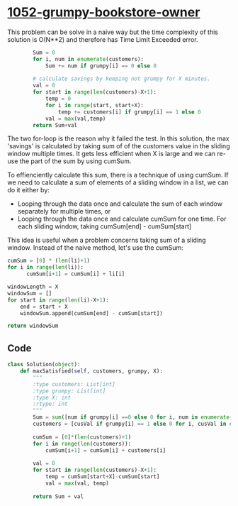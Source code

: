 # [1052-grumpy-bookstore-owner](https://leetcode.com/problems/grumpy-bookstore-owner/)

This problem can be solve in a naive way but the time complexity of this solution is O(N**2) and therefore has Time Limit Exceeded error.

```python
        Sum = 0
        for i, num in enumerate(customers):
            Sum += num if grumpy[i] == 0 else 0
        
        # calculate savings by keeping not grumpy for X minutes.
        val = 0
        for start in range(len(customers)-X+1):
            temp = 0
            for i in range(start, start+X):
                temp += customers[i] if grumpy[i] == 1 else 0
            val = max(val,temp)
        return Sum+val
```

The two for-loop is the reason why it failed the test. In this solution, the max 'savings' is calculated by taking sum of of the customers value in the sliding window multiple times. It gets less efficient when X is large and we can re-use the part of the sum by using cumSum.

To effienciently calculate this sum, there is a technique of using cumSum. If we need to calculate a sum of elements of a sliding window in a list, we can do it either by:
* Looping through the data once and calculate the sum of each window separately for multiple times, or
* Looping through the data once and calculate cumSum for one time. For each sliding window, taking cumSum[end] - cumSum[start]

This idea is useful when a problem concerns taking sum of a sliding window. Instead of the naive method, let's use the cumSum:

```python
cumSum = [0] * (len(li)+1)
for i in range(len(li)):
      cumSum[i+1] = cumSum[i] + li[i]

windowLength = X
windowSum = []
for start in range(len(li)-X+1):
    end = start + X
    windowSum.append(cumSum[end] - cumSum[start])

return windowSum
```


## Code

```python
class Solution(object):
    def maxSatisfied(self, customers, grumpy, X):
        """
        :type customers: List[int]
        :type grumpy: List[int]
        :type X: int
        :rtype: int
        """
        Sum = sum([num if grumpy[i] ==0 else 0 for i, num in enumerate(customers)])
        customers = [cusVal if grumpy[i] == 1 else 0 for i, cusVal in enumerate(customers)]
        
        cumSum = [0]*(len(customers)+1)
        for i in range(len(customers)):
            cumSum[i+1] = cumSum[i] + customers[i]
            
        val = 0
        for start in range(len(customers)-X+1):
            temp = cumSum[start+X]-cumSum[start]
            val = max(val, temp)
        
        return Sum + val
   
```
